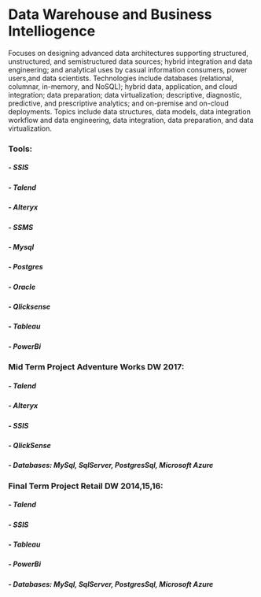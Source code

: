 # Data Warehouse and Business Intelliogence

Focuses on designing advanced data architectures supporting structured, unstructured, and semistructured data sources; hybrid integration and data engineering; and analytical uses by casual information consumers, power users,and data scientists. Technologies include databases (relational, columnar, in-memory, and NoSQL); hybrid data, application, and cloud integration; data preparation; data virtualization; descriptive, diagnostic, predictive, and prescriptive analytics; and on-premise and on-cloud deployments. Topics include data structures, data models, data integration workflow and data engineering, data integration, data preparation, and data virtualization.

### Tools:
##### - SSIS
##### - Talend
##### - Alteryx
##### - SSMS
##### - Mysql
##### - Postgres
##### - Oracle
##### - Qlicksense
##### - Tableau
##### - PowerBi

### Mid Term Project Adventure Works DW 2017:
##### - Talend
##### - Alteryx
##### - SSIS
##### - QlickSense
##### - Databases: MySql, SqlServer, PostgresSql, Microsoft Azure

### Final Term Project Retail DW 2014,15,16:
##### - Talend
##### - SSIS
##### - Tableau
##### - PowerBi
##### - Databases: MySql, SqlServer, PostgresSql, Microsoft Azure
